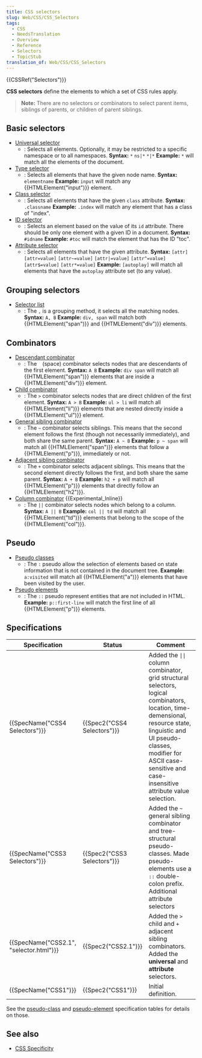 ```yaml
---
title: CSS selectors
slug: Web/CSS/CSS_Selectors
tags:
  - CSS
  - NeedsTranslation
  - Overview
  - Reference
  - Selectors
  - TopicStub
translation_of: Web/CSS/CSS_Selectors
---
```

{{CSSRef("Selectors")}}

**CSS selectors** define the elements to which a set of CSS rules apply.

> **Note:** There are no selectors or combinators to select parent items, siblings of parents, or children of parent siblings.

## Basic selectors

- [Universal selector](/pl/docs/Web/CSS/Universal_selectors)
  - : Selects all elements. Optionally, it may be restricted to a specific namespace or to all namespaces.
    **Syntax:** `*` `ns|*` `*|*`
    **Example:** `*` will match all the elements of the document.
- [Type selector](/pl/docs/Web/CSS/Type_selectors)
  - : Selects all elements that have the given node name.
    **Syntax:** `elementname`
    **Example:** `input` will match any {{HTMLElement("input")}} element.
- [Class selector](/pl/docs/Web/CSS/Class_selectors)
  - : Selects all elements that have the given `class` attribute.
    **Syntax:** `.classname`
    **Example:** `.index` will match any element that has a class of "index".
- [ID selector](/pl/docs/Web/CSS/ID_selectors)
  - : Selects an element based on the value of its `id` attribute. There should be only one element with a given ID in a document.
    **Syntax:** `#idname`
    **Example:** `#toc` will match the element that has the ID "toc".
- [Attribute selector](/pl/docs/Web/CSS/Attribute_selectors)
  - : Selects all elements that have the given attribute.
    **Syntax:** `[attr]` `[attr=value]` `[attr~=value]` `[attr|=value]` `[attr^=value]` `[attr$=value]` `[attr*=value]`
    **Example:** `[autoplay]` will match all elements that have the `autoplay` attribute set (to any value).

## Grouping selectors

- [Selector list](/pl/docs/Web/CSS/Selector_list)
  - : The `,` is a grouping method, it selects all the matching nodes.
    **Syntax:** `A, B`
    **Example:** `div, span` will match both {{HTMLElement("span")}} and {{HTMLElement("div")}} elements.

## Combinators

- [Descendant combinator](/pl/docs/Web/CSS/Descendant_combinator)
  - : The ` ` (space) combinator selects nodes that are descendants of the first element.
    **Syntax:** `A B`
    **Example:** `div span` will match all {{HTMLElement("span")}} elements that are inside a {{HTMLElement("div")}} element.
- [Child combinator](/pl/docs/Web/CSS/Child_combinator)
  - : The `>` combinator selects nodes that are direct children of the first element.
    **Syntax:** `A > B`
    **Example:** `ul > li` will match all {{HTMLElement("li")}} elements that are nested directly inside a {{HTMLElement("ul")}} element.
- [General sibling combinator](/pl/docs/Web/CSS/General_sibling_combinator)
  - : The `~` combinator selects siblings. This means that the second element follows the first (though not necessarily immediately), and both share the same parent.
    **Syntax:** `A ~ B`
    **Example:** `p ~ span` will match all {{HTMLElement("span")}} elements that follow a {{HTMLElement("p")}}, immediately or not.
- [Adjacent sibling combinator](/pl/docs/Web/CSS/Adjacent_sibling_combinator)
  - : The `+` combinator selects adjacent siblings. This means that the second element directly follows the first, and both share the same parent.
    **Syntax:** `A + B`
    **Example:** `h2 + p` will match all {{HTMLElement("p")}} elements that directly follow an {{HTMLElement("h2")}}.
- [Column combinator](/pl/docs/Web/CSS/Column_combinator) {{Experimental_Inline}}
  - : The `||` combinator selects nodes which belong to a column.
    **Syntax:** `A || B`
    **Example:** `col || td` will match all {{HTMLElement("td")}} elements that belong to the scope of the {{HTMLElement("col")}}.

## Pseudo

- [Pseudo classes](/pl/docs/Web/CSS/Pseudo-classes)
  - : The `:` pseudo allow the selection of elements based on state information that is not contained in the document tree.
    **Example:** `a:visited` will match all {{HTMLElement("a")}} elements that have been visited by the user.
- [Pseudo elements](/pl/docs/Web/CSS/Pseudo-elements)
  - : The `::` pseudo represent entities that are not included in HTML.
    **Example:** `p::first-line` will match the first line of all {{HTMLElement("p")}} elements.

## Specifications

| Specification                                        | Status                               | Comment                                                                                                                                                                                                                                             |
| ---------------------------------------------------- | ------------------------------------ | --------------------------------------------------------------------------------------------------------------------------------------------------------------------------------------------------------------------------------------------------- |
| {{SpecName("CSS4 Selectors")}}             | {{Spec2("CSS4 Selectors")}} | Added the `\|\|` column combinator, grid structural selectors, logical combinators, location, time-demensional, resource state, linguistic and UI pseudo-classes, modifier for ASCII case-sensitive and case-insensitive attribute value selection. |
| {{SpecName("CSS3 Selectors")}}             | {{Spec2("CSS3 Selectors")}} | Added the `~` general sibling combinator and tree-structural pseudo-classes. Made pseudo-elements use a `::` double-colon prefix. Additional attribute selectors                                                                                    |
| {{SpecName("CSS2.1", "selector.html")}} | {{Spec2("CSS2.1")}}             | Added the `>` child and `+` adjacent sibling combinators. Added the **universal** and **attribute** selectors.                                                                                                                                      |
| {{SpecName("CSS1")}}                         | {{Spec2("CSS1")}}             | Initial definition.                                                                                                                                                                                                                                 |

See the [pseudo-class](/pl/docs/Web/CSS/Pseudo-classes#Specifications) and [pseudo-element](/pl/docs/Web/CSS/Pseudo-elements#Specifications) specification tables for details on those.

## See also

- [CSS Specificity](/pl/docs/Web/CSS/Specificity)
